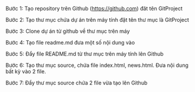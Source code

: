 Bước 1: Tạo repository trên Github (https://github.com) đăt tên GitProject

Bước 2: Tạo thư mục chứa dự án trên máy tính đặt tên thư mục là GitProject

Bước 3: Clone dự án từ github về thư mục trên máy

Bước 4: Tạo file readme.md đưa một số nội dung vào

Bước 5: Đẩy file README.md từ thư mục trên máy tính lên Github

Bước 6: Tạo thư mục source, chứa file index.html, news.html. Đưa nội dung bất kỳ vào 2 file.

Bước 7: Đẩy thư mục source chứa 2 file vừa tạo lên Github